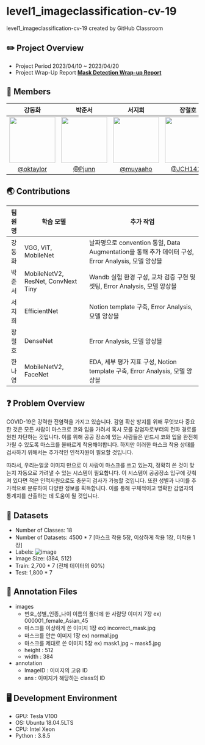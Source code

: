 # level1_imageclassification-cv-19
level1_imageclassification-cv-19 created by GitHub Classroom

## ✏️ Project Overview



- Project Period 2023/04/10 ~ 2023/04/20
- Project Wrap-Up Report **[Mask Detection Wrap-up Report](https://docs.google.com/document/d/1STQpw1djeaGu-y6Z17kxUxizX55Ct22jSXZJEUQ-OuM/edit?usp=sharing)**


## 🙌 Members

| 강동화 | 박준서 | 서지희 | 장철호 | 한나영 |
| :---: | :---: | :---: | :---: | :---: |
| <img src = "https://user-images.githubusercontent.com/98503567/235584352-e7b0568f-3699-4b6e-869f-cc675631d74c.png" width="120" height="120"> | <img src = "https://user-images.githubusercontent.com/89245460/234033594-cb90a3c0-f0dc-4218-9e11-2abc8db2be67.png" width="120" height="120"> |<img src = "https://user-images.githubusercontent.com/76798969/234210787-18a54ddb-ae13-4554-960e-6bd45d7905fb.png" width="120" height="120">  | <img src = "https://avatars.githubusercontent.com/u/70846128?s=400&u=6309e4d3b06e87d1a400f130efb6d6b5d6198f7d&v=4" width="120" height="120" /> |<img src = "https://user-images.githubusercontent.com/76798969/233944944-7ff16045-a005-4e4e-bf59-632766194d7f.png" width="120" height="120" />|
| [@oktaylor](https://github.com/oktaylor) | [@Pjunn](https://github.com/Pjunn) | [@muyaaho](https://github.com/muyaaho) | [@JCH1410](https://github.com/JCH1410) | [@Bandi120424](https://github.com/Bandi120424) |



## 🌏 Contributions

| 팀원명 | 학습 모델 | 추가 작업 |
| :---: | --- | --- |
| 강동화 | VGG, ViT, MobileNet | 날짜명으로 convention 통일, Data Augmentation을 통해 추가 데이터 구성, Error Analysis, 모델 앙상블 |
| 박준서 | MobileNetV2, ResNet, ConvNext Tiny | Wandb 실험 환경 구성, 교차 검증 구현 및 셋팅, Error Analysis, 모델 앙상블 |
| 서지희 | EfficientNet | Notion template 구축, Error Analysis, 모델 앙상블 |
| 장철호 | DenseNet | Error Analysis, 모델 앙상블 |
| 한나영 | MobileNetV2, FaceNet | EDA, 세부 평가 지표 구성, Notion template 구축, Error Analysis, 모델 앙상블 |

## ❓ Problem Overview

COVID-19은 강력한 전염력을 가지고 있습니다. 감염 확산 방지를 위해 무엇보다 중요한 것은 모든 사람이 마스크로 코와 입을 가려서 혹시 모를 감염자로부터의 전파 경로를 원천 차단하는 것입니다. 이를 위해 공공 장소에 있는 사람들은 반드시 코와 입을 완전히 가릴 수 있도록 마스크를 올바르게 착용해야합니다. 하지만 이러한 마스크 착용 상태를 검사하기 위해서는 추가적인 인적자원이 필요할 것입니다.

따라서, 우리는얼굴 이미지 만으로 이 사람이 마스크를 쓰고 있는지, 정확히 쓴 것이 맞는지 자동으로 가려낼 수 있는 시스템이 필요합니다. 이 시스템이 공공장소 입구에 갖춰져 있다면 적은 인적자원으로도 충분히 검사가 가능할 것입니다. 또한 성별과 나이를 추가적으로 분류하여 다양한 정보를 획득합니다. 이를 통해 구체적이고 명확한 감염자의 통계치를 산출하는 데 도움이 될 것입니다.

## 📂 Datasets

- Number of Classes: 18
- Number of Datasets: 4500 * 7 [마스크 착용 5장, 이상하게 착용 1장, 미착용 1장]
- Labels:
    ![image](https://user-images.githubusercontent.com/76798969/233945243-b31bbf2d-bef2-4ac8-9a89-8d60b6b3c254.png)
- Image Size: (384, 512)
- Train: 2,700 * 7 (전체 데이터의 60%)
- Test: 1,800 * 7


## 📂 Annotation Files

- images
    - 번호_성별_인종_나이 이름의 폴더에 한 사람당 이미지 7장 ex) 000001_female_Asian_45
    - 마스크를 이상하게 쓴 이미지 1장 ex) incorrect_mask.jpg
    - 마스크를 안쓴 이미지 1장 ex) normal.jpg
    - 마스크를 제대로 쓴 이미지 5장 ex) mask1.jpg ~ mask5.jpg
    - height : 512
    - width : 384
- annotation
    - ImageID : 이미지의 고유 ID
    - ans : 이미지가 해당하는 class의 ID


## 🖥️ ****Development Environment****

- GPU: Tesla V100
- OS: Ubuntu 18.04.5LTS
- CPU: Intel Xeon
- Python : 3.8.5
